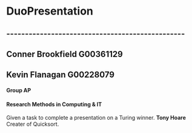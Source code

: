 # DuoPresentation
## ------------------------------------------------
## Conner Brookfield G00361129
## Kevin Flanagan G00228079
#### Group AP

#### Research Methods in Computing & IT
Given a task to complete a presentation on a Turing winner. 
**Tony Hoare** Creater of Quicksort.


